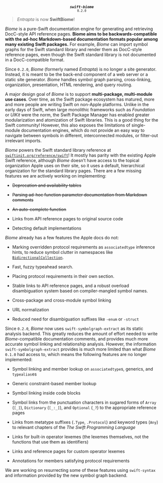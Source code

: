 <p align="center">
  <strong><em><code>swift-biome</code></em></strong><br><small><code>0.2.0</code></small>
</p>

> *Entrapta* is now **SwiftBiome**!

*Biome* is a pure-Swift documentation engine for generating and retrieving DocC-style API reference pages. **Biome aims to be backwards-compatible with the ad-hoc Markdown-based documentation formats popular among many existing Swift packages.** For example, *Biome* can import symbol graphs for the Swift standard library and render them as DocC-style reference pages, even though the Swift standard library is not documented in a DocC-compatible format.

Since `0.2.0`, *Biome* (formerly named *Entrapta*) is no longer a site generator. Instead, it is meant to be the back-end component of a web server or a static site generator. *Biome* handles symbol graph parsing, cross-linking, organization, presentation, HTML rendering, and query routing.

A major design goal of *Biome* is to support **multi-package, multi-module use cases**. Over time, as the Swift package ecosystem has matured, more and more people are writing Swift on non-Apple platforms. Unlike in the early days of Swift, when large monolithic frameworks such as *Foundation* or *UIKit* were the norm, the Swift Package Manager has enabled greater modularization and atomization of Swift libraries. This is a good thing for the Swift community! However, this also exposes the limitations of single-module documentation engines, which do not provide an easy way to navigate between symbols in different, interconnected modules, or filter-out irrelevant imports.

*Biome* powers the Swift standard library reference at [`swiftinit.org/reference/swift`](https://swiftinit.org/reference/swift)! It mostly has parity with the existing Apple Swift reference, although *Biome* doesn’t have access to the topical organization Apple uses on their site, so it uses a default, hierarchical organization for the standard library pages. There are a few missing features we are actively working on implementing: 

* <s>Deprecation and availability tables</s>

* <s>Parsing ad-hoc function parameter documentation from Markdown comments</s>

* <s>An auto-complete function</s> 

* Links from API reference pages to original source code

* Detecting default implementations

*Biome* already has a few features the Apple docs do not:

* Marking overridden protocol requirements as `associatedtype` inference hints, to reduce symbol clutter in namespaces like [`BidirectionalCollection`](https://swiftinit.org/reference/swift/bidirectionalcollection).

* Fast, fuzzy typeahead search.

* Placing protocol requirements in their own section. 

* Stable links to API reference pages, and a robust overload disambiguation system based on compiler-mangled symbol names. 

* Cross-package and cross-module symbol linking

* URL normalization

* Reduced need for disambiguation suffixes like `-enum` or `-struct`

Since `0.2.0`, *Biome* now uses `swift-symbolgraph-extract` as its static analysis backend. This greatly reduces the amount of effort needed to write *Biome*-compatible documentation comments, and provides much more accurate symbol linking and relationship analysis. However, the information `swift-symbolgraph-extract` provides is much more limited than what *Biome* `0.1.0` had access to, which means the following features are no longer implemented:

* Symbol linking and member lookup on `associatedtype`s, generics, and `typealias`es

* Generic constraint-based member lookup

* Symbol linking inside code blocks 

* Symbol links from the punctuation characters in sugared forms of `Array` (`[_]`), `Dictionary` (`[_:_]`), and `Optional` (`_?`) to the appropriate reference pages

* Links from metatype suffixes (`.Type`, `.Protocol`) and keyword types (`Any`) to relevant chapters of the *The Swift Programming Language*

* Links for built-in operator lexemes (the lexemes themselves, not the functions that use them as identifiers)

* Links and reference pages for custom operator lexemes 

* Annotations for members satisfying protocol requirements 

We are working on resurrecting some of these features using `swift-syntax` and information provided by the new symbol graph backend.
